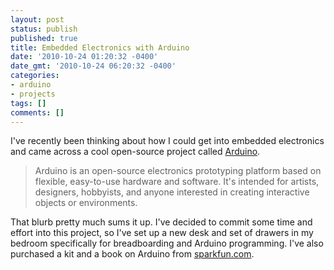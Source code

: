 ```yaml
---
layout: post
status: publish
published: true
title: Embedded Electronics with Arduino
date: '2010-10-24 01:20:32 -0400'
date_gmt: '2010-10-24 06:20:32 -0400'
categories:
- arduino
- projects
tags: []
comments: []
---
```

I've recently been thinking about how I could get into embedded electronics and came across a cool open-source project called [Arduino](http://arduino.cc).

> Arduino is an open-source electronics prototyping platform based on flexible, easy-to-use hardware and software. It's intended for artists, designers, hobbyists, and anyone interested in creating interactive objects or environments.

That blurb pretty much sums it up. I've decided to commit some time and effort into this project, so I've set up a new desk and set of drawers in my bedroom specifically for breadboarding and Arduino programming. I've also purchased a kit and a book on Arduino from <a title="sparkfun.com" href="http://sparkfun.com">sparkfun.com</a>.</p>
